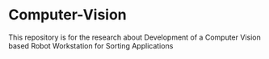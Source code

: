 # Computer-Vision
This repository is for the research about Development of a Computer Vision based Robot Workstation for Sorting Applications
